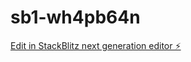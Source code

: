 # sb1-wh4pb64n

[Edit in StackBlitz next generation editor ⚡️](https://stackblitz.com/~/github.com/jmatiussi/sb1-wh4pb64n)